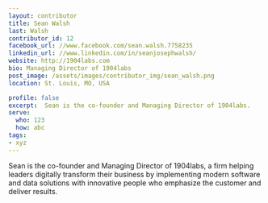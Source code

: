 ```yaml
---
layout: contributor
title: Sean Walsh
last: Walsh
contributor_id: 12
facebook_url: //www.facebook.com/sean.walsh.7758235
linkedin_url: //www.linkedin.com/in/seanjosephwalsh/
website: http://1904labs.com
bio: Managing Director of 1904labs
post_image: /assets/images/contributor_img/sean_walsh.png
location: St. Louis, MO, USA

profile: false
excerpt:  Sean is the co-founder and Managing Director of 1904labs.
serve:
  who: 123
  how: abc
tags:
- xyz
---
```


Sean is the co-founder and Managing Director of 1904labs, a firm helping leaders digitally transform their business by implementing modern software and data solutions with innovative people who emphasize the customer and deliver results.